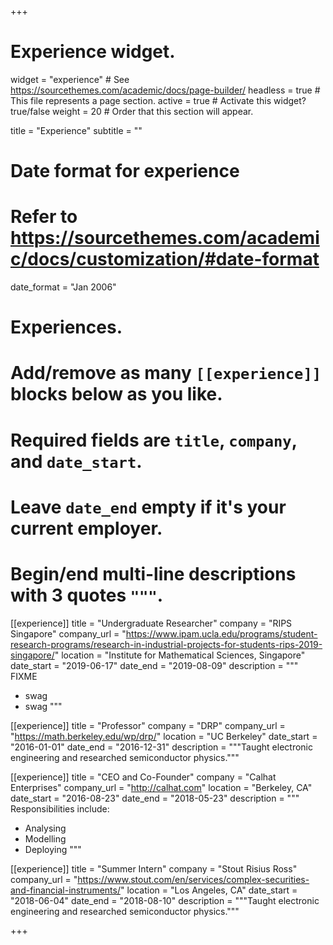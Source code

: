 +++
# Experience widget.
widget = "experience"  # See https://sourcethemes.com/academic/docs/page-builder/
headless = true  # This file represents a page section.
active = true  # Activate this widget? true/false
weight = 20  # Order that this section will appear.

title = "Experience"
subtitle = ""

# Date format for experience
#   Refer to https://sourcethemes.com/academic/docs/customization/#date-format
date_format = "Jan 2006"

# Experiences.
#   Add/remove as many `[[experience]]` blocks below as you like.
#   Required fields are `title`, `company`, and `date_start`.
#   Leave `date_end` empty if it's your current employer.
#   Begin/end multi-line descriptions with 3 quotes `"""`.
[[experience]]
  title = "Undergraduate Researcher"
  company = "RIPS Singapore"
  company_url = "https://www.ipam.ucla.edu/programs/student-research-programs/research-in-industrial-projects-for-students-rips-2019-singapore/"
  location = "Institute for Mathematical Sciences, Singapore"
  date_start = "2019-06-17"
  date_end = "2019-08-09"
  description = """
  FIXME
  
  * swag
  * swag
  """
  
[[experience]]
  title = "Professor"
  company = "DRP"
  company_url = "https://math.berkeley.edu/wp/drp/"
  location = "UC Berkeley"
  date_start = "2016-01-01"
  date_end = "2016-12-31"
  description = """Taught electronic engineering and researched semiconductor physics."""

[[experience]]
  title = "CEO and Co-Founder"
  company = "Calhat Enterprises"
  company_url = "http://calhat.com"
  location = "Berkeley, CA"
  date_start = "2016-08-23"
  date_end = "2018-05-23"
  description = """
  Responsibilities include:
  
  * Analysing
  * Modelling
  * Deploying
  """
  
[[experience]]
  title = "Summer Intern"
  company = "Stout Risius Ross"
  company_url = "https://www.stout.com/en/services/complex-securities-and-financial-instruments/"
  location = "Los Angeles, CA"
  date_start = "2018-06-04"
  date_end = "2018-08-10"
  description = """Taught electronic engineering and researched semiconductor physics."""

+++
